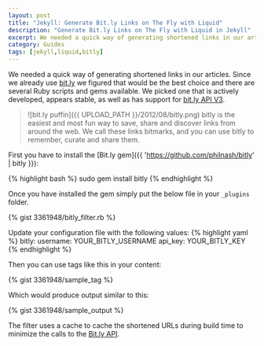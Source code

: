 ```yaml
---
layout: post
title: "Jekyll: Generate Bit.ly Links on The Fly with Liquid"
description: "Generate Bit.ly Links on The Fly with Liquid in Jekyll"
excerpt: We needed a quick way of generating shortened links in our articles. Since we already use bit.ly we figured that would be the best choice and there are several Ruby scripts and gems available. We picked one that is actively developed, appears stable, as well as has support for bit.ly API V3.
category: Guides
tags: [jekyll,liquid,bitly]
---
```


We needed a quick way of generating shortened links in our articles. Since we already use [bit.ly](http://bit.ly/) we figured that would be the best choice and there are several Ruby scripts and gems available. We picked one that is actively developed, appears stable, as well as has support for [bit.ly API V3](http://dev.bitly.com/data_apis.html).

> ![bit.ly puffin]({{ UPLOAD_PATH }}/2012/08/bitly.png) bitly is the easiest and most fun way to save, share and discover links from around the web. We call these links bitmarks, and you can use bitly to remember, curate and share them.

First you have to install the [Bit.ly gem]({{ 'https://github.com/philnash/bitly' | bitly }}):

{% highlight bash %}
sudo gem install bitly
{% endhighlight %}

Once you have installed the gem simply put the below file in your `_plugins` folder.

{% gist 3361948/bitly_filter.rb %}

Update your configuration file with the following values:
{% highlight yaml %}
bitly:
  username: YOUR_BITLY_USERNAME
  api_key: YOUR_BITLY_KEY
{% endhighlight %}

Then you can use tags like this in your content:

{% gist 3361948/sample_tag %}

Which would produce output similar to this:

{% gist 3361948/sample_output %}

The filter uses a cache to cache the shortened URLs during build time to minimize the calls to the [Bit.ly API](http://dev.bitly.com/api.html).
